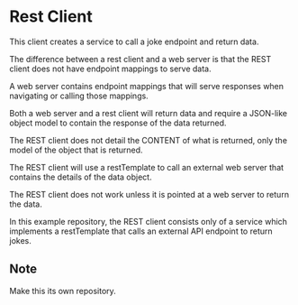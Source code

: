 # Rest Client
This client creates a service to call a joke endpoint and return data.

The difference between a rest client and a web server is that the REST client does not have endpoint mappings to serve data. 

A web server contains endpoint mappings that will serve responses when navigating or calling those mappings.

Both a web server and a rest client will return data and require a JSON-like object model to contain the response of the data returned. 

The REST client does not detail the CONTENT of what is returned, only the model of the object that is returned. 

The REST client will use a restTemplate to call an external web server that contains the details of the data object.

The REST client does not work unless it is pointed at a web server to return the data. 

In this example repository, the REST client consists only of a service which implements a restTemplate that calls an external API endpoint to return jokes. 

## Note 
Make this its own repository.
